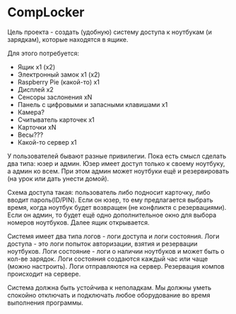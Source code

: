# CompLocker
Цель проекта - создать (удобную) систему доступа к ноутбукам (и зарядкам), которые находятся в ящике.

Для этого потребуется:
* Ящик x1 (x2)
* Электронный замок x1 (x2)
* Raspberry Pie (какой-то) x1
* Дисплей x2
* Сенсоры заслонения xN
* Панель с цифровыми и запасными клавишами x1
* Камера?
* Считыватель карточек x1
* Карточки xN
* Весы???
* Какой-то сервер x1

У пользователей бывают разные привилегии. Пока есть смысл сделать два типа: юзер и админ. Юзер имеет доступ только к своему ноутбуку, а админ ко всем.
При этом админ может ноутбуки ещё и резервировать (на урок или дать унести домой).

Схема доступа такая: пользователь либо подносит карточку, либо вводит пароль(ID/PIN). 
Если он юзер, то ему предлагается выбрать время, когда ноутбук будет возвращен (не конфликтя с резервациями).
Если он админ, то будет ещё одно дополнительное окно для выбора номеров ноутбуков.
Далее ящик открывается.

Системя имеет два типа логов - логи доступа и логи состояния. Логи доступа - это логи попыток авторизации, взятия и резервации ноутбуков. 
Логи состояние - логи о наличии ноутбуков и может быть о кол-ве зарядок. Логи состояния создаются каждый час или чаще (можно настроить).
Логи отправляются на сервер. Резервация компов происходит на сервере.

Система должна быть устойчива к неполадкам. 
Мы должны уметь спокойно отключать и подключать любое оборудование во время выполнения программы.
